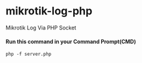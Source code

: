 # mikrotik-log-php
Mikrotik Log Via PHP Socket

#### Run this command in your Command Prompt(CMD)

`php -f server.php`
